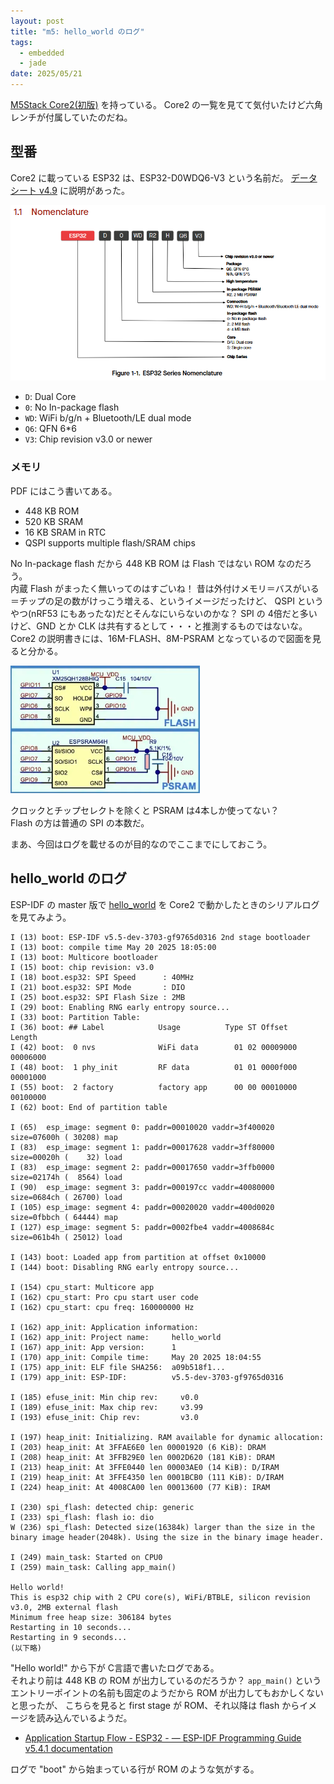 ```yaml
---
layout: post
title: "m5: hello_world のログ"
tags:
  - embedded
  - jade
date: 2025/05/21
---
```


[M5Stack Core2(初版)](https://docs.m5stack.com/ja/core/core2) を持っている。
Core2 の一覧を見てて気付いたけど六角レンチが付属していたのだね。

## 型番

Core2 に載っている ESP32 は、ESP32-D0WDQ6-V3 という名前だ。
[データシート v4.9](https://www.espressif.com/sites/default/files/documentation/esp32_datasheet_en.pdf) に説明があった。

![image](images/20250521a-1.png)

* `D`: Dual Core
* `0`: No In-package flash
* `WD`: WiFi b/g/n + Bluetooth/LE dual mode
* `Q6`: QFN 6*6
* `V3`: Chip revision v3.0 or newer

### メモリ

PDF にはこう書いてある。

* 448 KB ROM
* 520 KB SRAM
* 16 KB SRAM in RTC
* QSPI supports multiple flash/SRAM chips

No In-package flash だから 448 KB ROM は Flash ではない ROM なのだろう。  
内蔵 Flash がまったく無いってのはすごいね！ 
昔は外付けメモリ＝バスがいる＝チップの足の数がけっこう増える、というイメージだったけど、
QSPI というやつ(nRF53 にもあったな)だとそんなにいらないのかな？ 
SPI の 4倍だと多いけど、GND とか CLK は共有するとして・・・と推測するものではないな。
Core2 の説明書きには、16M-FLASH、8M-PSRAM となっているので図面を見ると分かる。

![image](images/20250521a-2.png)

クロックとチップセレクトを除くと PSRAM は4本しか使ってない？  
Flash の方は普通の SPI の本数だ。

まあ、今回はログを載せるのが目的なのでここまでにしておこう。

## hello_world のログ

ESP-IDF の master 版で [hello_world](https://github.com/espressif/esp-idf/tree/f9765d03162efd48feece14a4949de66356e00ae/examples/get-started/hello_world) を Core2 で動かしたときのシリアルログを見てみよう。

```log
I (13) boot: ESP-IDF v5.5-dev-3703-gf9765d0316 2nd stage bootloader
I (13) boot: compile time May 20 2025 18:05:00
I (13) boot: Multicore bootloader
I (15) boot: chip revision: v3.0
I (18) boot.esp32: SPI Speed      : 40MHz
I (21) boot.esp32: SPI Mode       : DIO
I (25) boot.esp32: SPI Flash Size : 2MB
I (29) boot: Enabling RNG early entropy source...
I (33) boot: Partition Table:
I (36) boot: ## Label            Usage          Type ST Offset   Length
I (42) boot:  0 nvs              WiFi data        01 02 00009000 00006000
I (48) boot:  1 phy_init         RF data          01 01 0000f000 00001000
I (55) boot:  2 factory          factory app      00 00 00010000 00100000
I (62) boot: End of partition table

I (65)  esp_image: segment 0: paddr=00010020 vaddr=3f400020 size=07600h ( 30208) map
I (83)  esp_image: segment 1: paddr=00017628 vaddr=3ff80000 size=00020h (    32) load
I (83)  esp_image: segment 2: paddr=00017650 vaddr=3ffb0000 size=02174h (  8564) load
I (90)  esp_image: segment 3: paddr=000197cc vaddr=40080000 size=0684ch ( 26700) load
I (105) esp_image: segment 4: paddr=00020020 vaddr=400d0020 size=0fbbch ( 64444) map
I (127) esp_image: segment 5: paddr=0002fbe4 vaddr=4008684c size=061b4h ( 25012) load

I (143) boot: Loaded app from partition at offset 0x10000
I (144) boot: Disabling RNG early entropy source...

I (154) cpu_start: Multicore app
I (162) cpu_start: Pro cpu start user code
I (162) cpu_start: cpu freq: 160000000 Hz

I (162) app_init: Application information:
I (162) app_init: Project name:     hello_world
I (167) app_init: App version:      1
I (170) app_init: Compile time:     May 20 2025 18:04:55
I (175) app_init: ELF file SHA256:  a09b518f1...
I (179) app_init: ESP-IDF:          v5.5-dev-3703-gf9765d0316

I (185) efuse_init: Min chip rev:     v0.0
I (189) efuse_init: Max chip rev:     v3.99
I (193) efuse_init: Chip rev:         v3.0

I (197) heap_init: Initializing. RAM available for dynamic allocation:
I (203) heap_init: At 3FFAE6E0 len 00001920 (6 KiB): DRAM
I (208) heap_init: At 3FFB29E0 len 0002D620 (181 KiB): DRAM
I (213) heap_init: At 3FFE0440 len 00003AE0 (14 KiB): D/IRAM
I (219) heap_init: At 3FFE4350 len 0001BCB0 (111 KiB): D/IRAM
I (224) heap_init: At 4008CA00 len 00013600 (77 KiB): IRAM

I (230) spi_flash: detected chip: generic
I (233) spi_flash: flash io: dio
W (236) spi_flash: Detected size(16384k) larger than the size in the binary image header(2048k). Using the size in the binary image header.

I (249) main_task: Started on CPU0
I (259) main_task: Calling app_main()

Hello world!
This is esp32 chip with 2 CPU core(s), WiFi/BTBLE, silicon revision v3.0, 2MB external flash
Minimum free heap size: 306184 bytes
Restarting in 10 seconds...
Restarting in 9 seconds...
(以下略)
```

"Hello world!" から下が C言語で書いたログである。  
それより前は 448 KB の ROM が出力しているのだろうか？ 
`app_main()` というエントリーポイントの名前も固定のようだから ROM が出力してもおかしくないと思ったが、
こちらを見ると first stage が ROM、それ以降は flash からイメージを読み込んでいるようだ。

* [Application Startup Flow - ESP32 - — ESP-IDF Programming Guide v5.4.1 documentation](https://docs.espressif.com/projects/esp-idf/en/stable/esp32/api-guides/startup.html)

ログで "boot" から始まっている行が ROM のような気がする。
